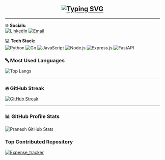 <h2 align="center">
  <a href="https://github.com/Pranesh-alt">
    <img src="https://readme-typing-svg.demolab.com?font=Fira+Code&weight=900&size=40&pause=1000&color=F75C7E&center=true&vCenter=true&width=600&lines=PRANESH" alt="Typing SVG" />
  </a>
</h2>


---

🌐 **Socials:**   
[![LinkedIn](https://img.shields.io/badge/LinkedIn-0077B5.svg?&style=for-the-badge&logo=linkedin&logoColor=white)](https://www.linkedin.com/in/pranesh-r-0886b5308/)
[![Email](https://img.shields.io/badge/Email-D14836?style=for-the-badge&logo=gmail&logoColor=white)](mailto:praneshtaker@gmail.com)

💻 **Tech Stack:**  
![Python](https://img.shields.io/badge/Python-3670A0?style=for-the-badge&logo=python&logoColor=white)
![Go](https://img.shields.io/badge/Go-00ADD8?style=for-the-badge&logo=go&logoColor=white)
![JavaScript](https://img.shields.io/badge/JavaScript-F7DF1E?style=for-the-badge&logo=javascript&logoColor=black)
![Node.js](https://img.shields.io/badge/Node.js-339933?style=for-the-badge&logo=node.js&logoColor=white)
![Express.js](https://img.shields.io/badge/Express.js-000000?style=for-the-badge&logo=express&logoColor=white)
![FastAPI](https://img.shields.io/badge/FastAPI-009688?style=for-the-badge&logo=fastapi&logoColor=white)

<!-- 🌟 Enhanced GitHub Stats (Pranesh) -->

### 🔤 Most Used Languages  
![Top Langs](https://github-readme-stats.vercel.app/api/top-langs/?username=Pranesh-alt&layout=compact&langs_count=8&card_width=320&theme=radical&cache_bust=20250716)

---

### 🔥 GitHub Streak  
[![GitHub Streak](https://github-readme-streak-stats.herokuapp.com?user=Pranesh-alt&theme=radical&hide_border=true&date_format=M%20j%5B%2C%20Y%5D&mode=weekly&cache_bust=20250716)](https://git.io/streak-stats)

---

### 📊 GitHub Profile Stats  
![Pranesh GitHub Stats](https://github-readme-stats.vercel.app/api?username=Pranesh-alt&show_icons=true&include_all_commits=true&count_private=true&hide_title=false&hide=contribs&theme=radical&rank_icon=github&cache_bust=20250716)



### Top Contributed Repository

[![Expense_tracker](https://github-readme-stats.vercel.app/api/pin/?username=Pranesh-alt&repo=Expense_tracker&theme=radical)](https://github.com/Pranesh-alt/Expense_tracker)
